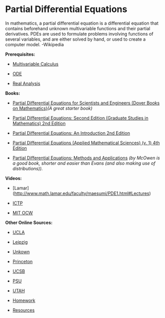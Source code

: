 # Partial Differential Equations

In mathematics, a partial differential equation is a differential equation that contains beforehand unknown multivariable functions and their partial derivatives. PDEs are used to formulate problems involving functions of several variables, and are either solved by hand, or used to create a computer model. -Wikipedia

**Prerequisites:**

* [Multivariable Calculus](https://old.reddit.com/r/bibliographies/comments/ak9let/multivariable_calculus/)

* [ODE](https://old.reddit.com/r/bibliographies/comments/akgt8r/differential_equations/)

* [Real Analysis](https://old.reddit.com/r/bibliographies/comments/axuhu3/real_analysis/)

**Books:**

* [Partial Differential Equations for Scientists and Engineers (Dover Books on Mathematics)](https://www.amazon.com/Differential-Equations-Scientists-Engineers-Mathematics/dp/048667620X/ref=pd_lpo_sbs_14_t_1?_encoding=UTF8&psc=1&refRID=HHMZ1C0CG2M2X6D0WR4R )*(A great starter book)*

* [Partial Differential Equations: Second Edition (Graduate Studies in Mathematics) 2nd Edition](https://www.amazon.com/Partial-Differential-Equations-Graduate-Mathematics/dp/0821849743)

* [Partial Differential Equations: An Introduction 2nd Edition](https://www.amazon.com/Partial-Differential-Equations-Walter-Strauss/dp/0470054565)

* [Partial Differential Equations (Applied Mathematical Sciences) (v. 1) 4th Edition](https://www.amazon.com/Partial-Differential-Equations-Mathematical-Sciences/dp/0387906096)

* [Partial Differential Equations: Methods and Applications](https://www.amazon.com/Partial-Differential-Equations-Methods-Applications/dp/0130093351) *(by McOwen is a good book, shorter and easier than Evans (and also making use of distributions)).*

**Videos:**

* [Lamar] (http://www.math.lamar.edu/faculty/maesumi/PDE1.html#Lectures)

* [ICTP](https://www.youtube.com/watch?v=Rq1iRT2LL-8&list=PLLq_gUfXAnkkvL_UoCGivS0wOYhwCtczI)

* [MIT OCW](https://ocw.mit.edu/courses/mathematics/18-152-introduction-to-partial-differential-equations-fall-2011/)

**Other Online Sources:**

* [UCLA](https://www.math.ucla.edu/~yanovsky/handbooks/PDEs.pdf)

* [Leipzig](https://www.math.uni-leipzig.de/~miersemann/pdebook.pdf)

* [Unkown](http://issc.uj.ac.za/downloads/problems/partial.pdf)

* [Princeton](https://web.math.princeton.edu/~seri/homepage/papers/gws-2006-3.pdf)

* [UCSB](http://web.math.ucsb.edu/~grigoryan/124A.pdf)

* [PSU](http://www.personal.psu.edu/sxt104/class/Math251/Notes-PDE%20pt1.pdf)

* [UTAH](https://www.math.utah.edu/~alali/SolutionsManual.pdf)

* [Homework](http://www.math.lamar.edu/faculty/maesumi/PDE/hwpde09.pdf)

* [Resources](http://www.math.lamar.edu/faculty/maesumi/PDE1.html#pdeRESOURCES)